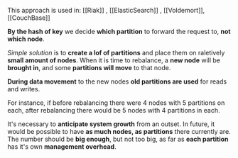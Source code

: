 This approach is used in: [[Riak]] , [[ElasticSearch]] , [[Voldemort]], [[CouchBase]]

**By the hash of key** we decide **which partition** to forward the request to, **not which node**. 

_Simple solution_ is to **create a lof of partitions** and place them on raletively **small amount of nodes**. When it is time to rebalance, a **new node** will be **brought in**, and some **partitions will move** to that node.

**During data movement** to the new nodes **old partitions are used** for reads and writes.

For instance, if before rebalancing there were 4 nodes with 5 partitions on each, after rebalancing there would be 5 nodes with 4 partitions in each.

It's necessary to **anticipate system growth** from an outset. In future, it would be possible to have **as much nodes, as partitions** there currently are. The number should be **big enough**, but not too big, as far as **each partition** has it's own **management overhead**.
